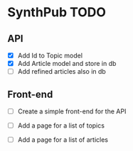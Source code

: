 # SynthPub TODO

## API

- [x] Add Id to Topic model
- [x] Add Article model and store in db
- [ ] Add refined articles also in db

## Front-end

- [ ] Create a simple front-end for the API
- [ ] Add a page for a list of topics
- [ ] Add a page for a list of articles

